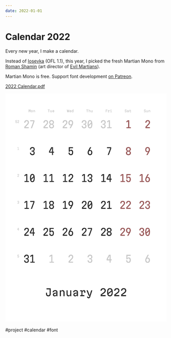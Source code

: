 ```yaml
---
date: 2022-01-01
---
```


# Calendar 2022

Every new year, I make a calendar.

Instead of [Iosevka](https://github.com/be5invis/Iosevka) (OFL 1.1), this year,
I picked the fresh Martian Mono from [Roman Shamin](https://twitter.com/romanshamin)
(art director of [Evil Martians](https://evilmartians.com)).

Martian Mono is free. Support font development [on Patreon](https://patreon.com/romanshamin).

<a href="calendar.pdf" download="2022 Calendar.pdf">2022 Calendar.pdf</a>

![Calendar](../2022/calendar.png "Calendar")

#project #calendar #font
